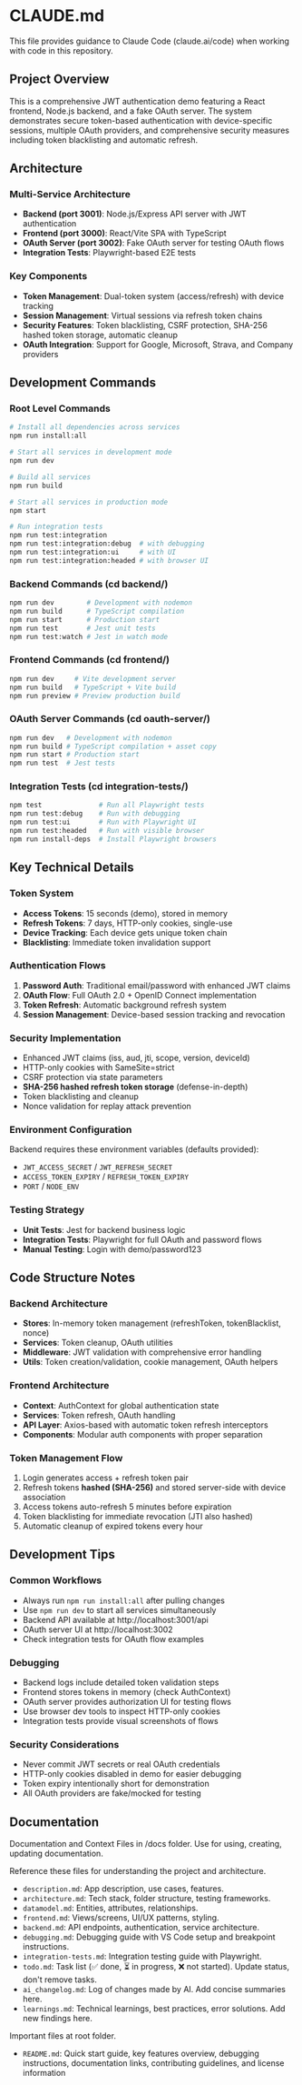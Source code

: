 # CLAUDE.md

This file provides guidance to Claude Code (claude.ai/code) when working with code in this repository.

## Project Overview

This is a comprehensive JWT authentication demo featuring a React frontend, Node.js backend, and a fake OAuth server. The system demonstrates secure token-based authentication with device-specific sessions, multiple OAuth providers, and comprehensive security measures including token blacklisting and automatic refresh.

## Architecture

### Multi-Service Architecture

- **Backend (port 3001)**: Node.js/Express API server with JWT authentication
- **Frontend (port 3000)**: React/Vite SPA with TypeScript
- **OAuth Server (port 3002)**: Fake OAuth server for testing OAuth flows
- **Integration Tests**: Playwright-based E2E tests

### Key Components

- **Token Management**: Dual-token system (access/refresh) with device tracking
- **Session Management**: Virtual sessions via refresh token chains
- **Security Features**: Token blacklisting, CSRF protection, SHA-256 hashed token storage, automatic cleanup
- **OAuth Integration**: Support for Google, Microsoft, Strava, and Company providers

## Development Commands

### Root Level Commands

```bash
# Install all dependencies across services
npm run install:all

# Start all services in development mode
npm run dev

# Build all services
npm run build

# Start all services in production mode
npm start

# Run integration tests
npm run test:integration
npm run test:integration:debug  # with debugging
npm run test:integration:ui     # with UI
npm run test:integration:headed # with browser UI
```

### Backend Commands (cd backend/)

```bash
npm run dev        # Development with nodemon
npm run build      # TypeScript compilation
npm run start      # Production start
npm run test       # Jest unit tests
npm run test:watch # Jest in watch mode
```

### Frontend Commands (cd frontend/)

```bash
npm run dev     # Vite development server
npm run build   # TypeScript + Vite build
npm run preview # Preview production build
```

### OAuth Server Commands (cd oauth-server/)

```bash
npm run dev   # Development with nodemon
npm run build # TypeScript compilation + asset copy
npm run start # Production start
npm run test  # Jest tests
```

### Integration Tests (cd integration-tests/)

```bash
npm test              # Run all Playwright tests
npm run test:debug    # Run with debugging
npm run test:ui       # Run with Playwright UI
npm run test:headed   # Run with visible browser
npm run install-deps  # Install Playwright browsers
```

## Key Technical Details

### Token System

- **Access Tokens**: 15 seconds (demo), stored in memory
- **Refresh Tokens**: 7 days, HTTP-only cookies, single-use
- **Device Tracking**: Each device gets unique token chain
- **Blacklisting**: Immediate token invalidation support

### Authentication Flows

1. **Password Auth**: Traditional email/password with enhanced JWT claims
2. **OAuth Flow**: Full OAuth 2.0 + OpenID Connect implementation
3. **Token Refresh**: Automatic background refresh system
4. **Session Management**: Device-based session tracking and revocation

### Security Implementation

- Enhanced JWT claims (iss, aud, jti, scope, version, deviceId)
- HTTP-only cookies with SameSite=strict
- CSRF protection via state parameters
- **SHA-256 hashed refresh token storage** (defense-in-depth)
- Token blacklisting and cleanup
- Nonce validation for replay attack prevention

### Environment Configuration

Backend requires these environment variables (defaults provided):

- `JWT_ACCESS_SECRET` / `JWT_REFRESH_SECRET`
- `ACCESS_TOKEN_EXPIRY` / `REFRESH_TOKEN_EXPIRY`
- `PORT` / `NODE_ENV`

### Testing Strategy

- **Unit Tests**: Jest for backend business logic
- **Integration Tests**: Playwright for full OAuth and password flows
- **Manual Testing**: Login with demo/password123

## Code Structure Notes

### Backend Architecture

- **Stores**: In-memory token management (refreshToken, tokenBlacklist, nonce)
- **Services**: Token cleanup, OAuth utilities
- **Middleware**: JWT validation with comprehensive error handling
- **Utils**: Token creation/validation, cookie management, OAuth helpers

### Frontend Architecture

- **Context**: AuthContext for global authentication state
- **Services**: Token refresh, OAuth handling
- **API Layer**: Axios-based with automatic token refresh interceptors
- **Components**: Modular auth components with proper separation

### Token Management Flow

1. Login generates access + refresh token pair
2. Refresh tokens **hashed (SHA-256)** and stored server-side with device association
3. Access tokens auto-refresh 5 minutes before expiration
4. Token blacklisting for immediate revocation (JTI also hashed)
5. Automatic cleanup of expired tokens every hour

## Development Tips

### Common Workflows

- Always run `npm run install:all` after pulling changes
- Use `npm run dev` to start all services simultaneously
- Backend API available at http://localhost:3001/api
- OAuth server UI at http://localhost:3002
- Check integration tests for OAuth flow examples

### Debugging

- Backend logs include detailed token validation steps
- Frontend stores tokens in memory (check AuthContext)
- OAuth server provides authorization UI for testing flows
- Use browser dev tools to inspect HTTP-only cookies
- Integration tests provide visual screenshots of flows

### Security Considerations

- Never commit JWT secrets or real OAuth credentials
- HTTP-only cookies disabled in demo for easier debugging
- Token expiry intentionally short for demonstration
- All OAuth providers are fake/mocked for testing

## Documentation

Documentation and Context Files in /docs folder. Use for using, creating, updating documentation.

Reference these files for understanding the project and architecture.

- `description.md`: App description, use cases, features.
- `architecture.md`: Tech stack, folder structure, testing frameworks.
- `datamodel.md`: Entities, attributes, relationships.
- `frontend.md`: Views/screens, UI/UX patterns, styling.
- `backend.md`: API endpoints, authentication, service architecture.
- `debugging.md`: Debugging guide with VS Code setup and breakpoint instructions.
- `integration-tests.md`: Integration testing guide with Playwright.
- `todo.md`: Task list (✅ done, ⏳ in progress, ❌ not started). Update status, don't remove tasks.
- `ai_changelog.md`: Log of changes made by AI. Add concise summaries here.
- `learnings.md`: Technical learnings, best practices, error solutions. Add new findings here.

Important files at root folder.

- `README.md`: Quick start guide, key features overview, debugging instructions, documentation links, contributing guidelines, and license information

